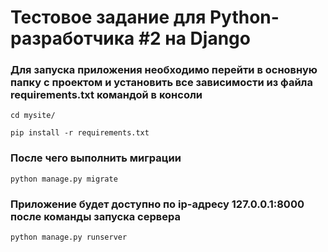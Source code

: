# Тестовое задание для Python-разработчика #2 на Django 
### Для запуска приложения необходимо перейти в основную папку с проектом и установить все зависимости из файла requirements.txt командой в консоли
```
cd mysite/

pip install -r requirements.txt
```
### После чего выполнить миграции
```
python manage.py migrate
```
### Приложение будет доступно по ip-адресу 127.0.0.1:8000 после команды запуска сервера
```
python manage.py runserver
```
